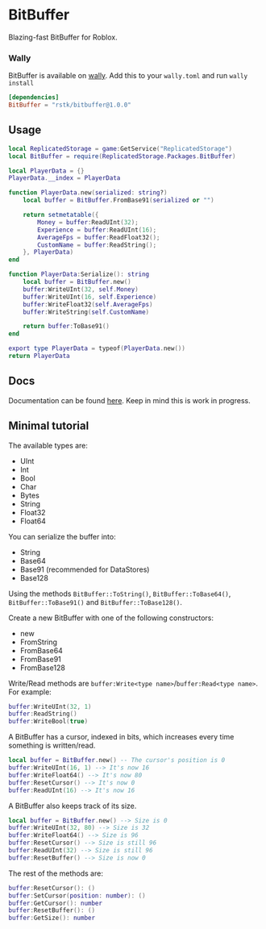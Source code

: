 # BitBuffer

Blazing-fast BitBuffer for Roblox.

### Wally

BitBuffer is available on [wally](https://github.com/upliftgames/wally/). Add this to your `wally.toml` and run `wally install`

```toml
[dependencies]
BitBuffer = "rstk/bitbuffer@1.0.0"
```

## Usage

```lua
local ReplicatedStorage = game:GetService("ReplicatedStorage")
local BitBuffer = require(ReplicatedStorage.Packages.BitBuffer)

local PlayerData = {}
PlayerData.__index = PlayerData

function PlayerData.new(serialized: string?)
	local buffer = BitBuffer.FromBase91(serialized or "")

	return setmetatable({
		Money = buffer:ReadUInt(32);
		Experience = buffer:ReadUInt(16);
		AverageFps = buffer:ReadFloat32();
		CustomName = buffer:ReadString();
	}, PlayerData)
end

function PlayerData:Serialize(): string
	local buffer = BitBuffer.new()
	buffer:WriteUInt(32, self.Money)
	buffer:WriteUInt(16, self.Experience)
	buffer:WriteFloat32(self.AverageFps)
	buffer:WriteString(self.CustomName)

	return buffer:ToBase91()
end

export type PlayerData = typeof(PlayerData.new())
return PlayerData
```

## Docs

Documentation can be found [here](https://rstk.github.io/BitBuffer). Keep in mind this is work in progress.

## Minimal tutorial

The available types are:
- UInt
- Int
- Bool
- Char
- Bytes
- String
- Float32
- Float64

You can serialize the buffer into:
- String
- Base64
- Base91 (recommended for DataStores)
- Base128

Using the methods `BitBuffer::ToString()`, `BitBuffer::ToBase64()`, `BitBuffer::ToBase91()` and `BitBuffer::ToBase128()`.  

Create a new BitBuffer with one of the following constructors:
- new
- FromString
- FromBase64
- FromBase91
- FromBase128

Write/Read methods are `buffer:Write<type name>`/`buffer:Read<type name>`.  
For example:
```lua
buffer:WriteUInt(32, 1)
buffer:ReadString()
buffer:WriteBool(true)
```

A BitBuffer has a cursor, indexed in bits, which increases every time something is written/read.
```lua
local buffer = BitBuffer.new() -- The cursor's position is 0
buffer:WriteUInt(16, 1) --> It's now 16
buffer:WriteFloat64() --> It's now 80
buffer:ResetCursor() --> It's now 0
buffer:ReadUInt(16) --> It's now 16
```

A BitBuffer also keeps track of its size.
```lua
local buffer = BitBuffer.new() --> Size is 0
buffer:WriteUInt(32, 80) --> Size is 32
buffer:WriteFloat64() --> Size is 96
buffer:ResetCursor() --> Size is still 96
buffer:ReadUInt(32) --> Size is still 96
buffer:ResetBuffer() --> Size is now 0
```

The rest of the methods are:
```lua
buffer:ResetCursor(): ()
buffer:SetCursor(position: number): ()
buffer:GetCursor(): number
buffer:ResetBuffer(): ()
buffer:GetSize(): number
```
